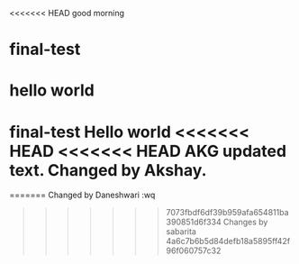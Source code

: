 <<<<<<< HEAD
good morning
# final-test
hello world
=======
final-test
Hello world
<<<<<<< HEAD
<<<<<<< HEAD
AKG
updated text.
Changed by Akshay.
=======
=======
Changed by Daneshwari
:wq
>>>>>>> 7073fbdf6df39b959afa654811ba390851d6f334
Changes by sabarita
>>>>>>> 4a6c7b6b5d84defb18a5895ff42f96f060757c32
